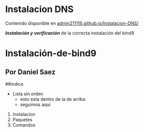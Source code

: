 # Instalacion DNS
Contenido disponible en [admin211116.github.io/Instalacion-DNS/](https://admin211116.github.io/Instalacion-servidor-DNS/)<p>
***Instalación y verificación*** de la correcta instalación del bind9
# Instalación-de-bind9
## Por Daniel Saez

##indice
* Lista sin orden 
  * esto esta dentro de la de arriba 
  * seguimos aqui

1. Instalacion
1. Paquetes
1. Comandos

